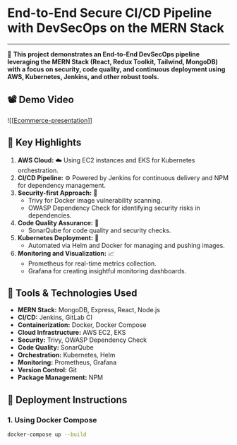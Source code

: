 # End-to-End Secure CI/CD Pipeline with DevSecOps on the MERN Stack
---

🚀 **This project demonstrates an End-to-End DevSecOps pipeline leveraging the MERN Stack (React, Redux Toolkit, Tailwind, MongoDB) with a focus on security, code quality, and continuous deployment using AWS, Kubernetes, Jenkins, and other robust tools.**

## 📽️ Demo Video
![[[Ecommerce-presentation](https://github.com/Subhabrata2468/Ecommerce-project-2/blob/master/Ecommerce-presentation.gif)]]

## 🌟 Key Highlights

1. **AWS Cloud:** ☁️ Using EC2 instances and EKS for Kubernetes orchestration.
2. **CI/CD Pipeline:** ⚙️ Powered by Jenkins for continuous delivery and NPM for dependency management.
3. **Security-first Approach:** 🔐
   - Trivy for Docker image vulnerability scanning.
   - OWASP Dependency Check for identifying security risks in dependencies.
4. **Code Quality Assurance:** 🧪
   - SonarQube for code quality and security checks.
5. **Kubernetes Deployment:** 🚢
   - Automated via Helm and Docker for managing and pushing images.
6. **Monitoring and Visualization:** 📈
   - Prometheus for real-time metrics collection.
   - Grafana for creating insightful monitoring dashboards.

## 🔧 Tools & Technologies Used

- **MERN Stack:** MongoDB, Express, React, Node.js
- **CI/CD:** Jenkins, GitLab CI
- **Containerization:** Docker, Docker Compose
- **Cloud Infrastructure:** AWS EC2, EKS
- **Security:** Trivy, OWASP Dependency Check
- **Code Quality:** SonarQube
- **Orchestration:** Kubernetes, Helm
- **Monitoring:** Prometheus, Grafana
- **Version Control:** Git
- **Package Management:** NPM

## 🚀 Deployment Instructions

### 1. Using Docker Compose
```bash
docker-compose up --build
